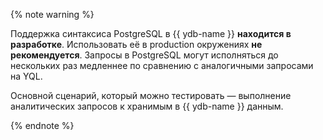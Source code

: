 {% note warning %}

Поддержка синтаксиса PostgreSQL в {{ ydb-name }} **находится в разработке**. Использовать её в production окружениях **не рекомендуется**. Запросы в PostgreSQL могут исполняться до нескольких раз медленнее по сравнению с аналогичными запросами на YQL.

Основной сценарий, который можно тестировать — выполнение аналитических запросов к хранимым в {{ ydb-name }} данным. 

{% endnote %}
